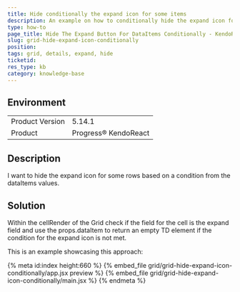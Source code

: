 ```yaml
---
title: Hide conditionally the expand icon for some items
description: An example on how to conditionally hide the expand icon for some items
type: how-to
page_title: Hide The Expand Button For DataItems Conditionally - KendoReact Grid
slug: grid-hide-expand-icon-conditionally
position:
tags: grid, details, expand, hide
ticketid: 
res_type: kb
category: knowledge-base
---
```

 
## Environment
<table>
	<tbody>
		<tr>
			<td>Product Version</td>
			<td>5.14.1</td>
		</tr>
		<tr>
			<td>Product</td>
			<td>Progress® KendoReact</td>
		</tr>
	</tbody>
</table>

## Description
I want to hide the expand icon for some rows based on a condition from the dataItems values.

## Solution
Within the cellRender of the Grid check if the field for the cell is the expand field and use the props.dataItem to return an empty TD element if the condition for the expand icon is not met. 

This is an example showcasing this approach:

{% meta id:index height:660 %} 
{% embed_file grid/grid-hide-expand-icon-conditionally/app.jsx preview %}
{% embed_file grid/grid-hide-expand-icon-conditionally/main.jsx %}
{% endmeta %}